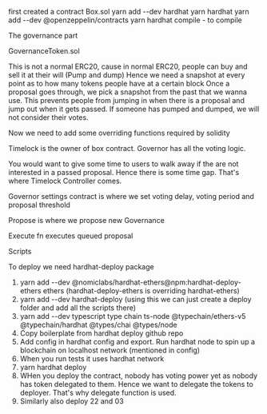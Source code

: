 first created a contract Box.sol
yarn add --dev hardhat
yarn hardhat
yarn add --dev @openzeppelin/contracts
yarn hardhat compile - to compile

The governance part

GovernanceToken.sol

This is not a normal ERC20, cause in normal ERC20, people can buy and sell it at their will (Pump and dump)
Hence we need a snapshot at every point as to how many tokens people have at a certain block
Once a proposal goes through, we pick a snapshot from the past that we wanna use. This prevents people from jumping in when there is a proposal and jump out when it gets passed. If someone has pumped and dumped, we will not consider their votes.

Now we need to add some overriding functions required by solidity

Timelock is the owner of box contract. Governor has all the voting logic.

You would want to give some time to users to walk away if the are not interested in a passed proposal. Hence there is some time gap. That's where Timelock Controller comes.

Governor settings contract is where we set voting delay, voting period and proposal threshold

Propose is where we propose new Governance

Execute fn executes queued proposal

Scripts

To deploy we need hardhat-deploy package

1. yarn add --dev @nomiclabs/hardhat-ethers@npm:hardhat-deploy-ethers ethers (hardhat-deploy-ethers is overriding hardhat-ethers)
2. yarn add --dev hardhat-deploy (using this we can just create a deploy folder and add all the scripts there)
3. yarn add --dev typescript type chain ts-node @typechain/ethers-v5 @typechain/hardhat @types/chai @types/node
4. Copy boilerplate from hardhat deploy github repo
5. Add config in hardhat config and export. Run hardhat node to spin up a blockchain on localhost network (mentioned in config)
6. When you run tests it uses hardhat network
7. yarn hardhat deploy
8. WHen you deploy the contract, nobody has voting power yet as nobody has token delegated to them. Hence we want to delegate the tokens to deployer. That's why delegate function is used.
9. Similarly also deploy 22 and 03
